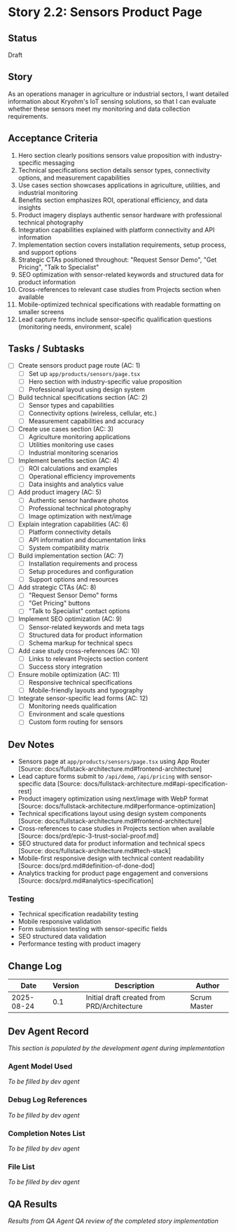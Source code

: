 # Story 2.2: Sensors Product Page

## Status
Draft

## Story
As an operations manager in agriculture or industrial sectors,
I want detailed information about Kryohm's IoT sensing solutions,
so that I can evaluate whether these sensors meet my monitoring and data collection requirements.

## Acceptance Criteria
1. Hero section clearly positions sensors value proposition with industry-specific messaging
2. Technical specifications section details sensor types, connectivity options, and measurement capabilities
3. Use cases section showcases applications in agriculture, utilities, and industrial monitoring
4. Benefits section emphasizes ROI, operational efficiency, and data insights
5. Product imagery displays authentic sensor hardware with professional technical photography
6. Integration capabilities explained with platform connectivity and API information
7. Implementation section covers installation requirements, setup process, and support options
8. Strategic CTAs positioned throughout: "Request Sensor Demo", "Get Pricing", "Talk to Specialist"
9. SEO optimization with sensor-related keywords and structured data for product information
10. Cross-references to relevant case studies from Projects section when available
11. Mobile-optimized technical specifications with readable formatting on smaller screens
12. Lead capture forms include sensor-specific qualification questions (monitoring needs, environment, scale)

## Tasks / Subtasks
- [ ] Create sensors product page route (AC: 1)
  - [ ] Set up `app/products/sensors/page.tsx`
  - [ ] Hero section with industry-specific value proposition
  - [ ] Professional layout using design system
- [ ] Build technical specifications section (AC: 2)
  - [ ] Sensor types and capabilities
  - [ ] Connectivity options (wireless, cellular, etc.)
  - [ ] Measurement capabilities and accuracy
- [ ] Create use cases section (AC: 3)
  - [ ] Agriculture monitoring applications
  - [ ] Utilities monitoring use cases
  - [ ] Industrial monitoring scenarios
- [ ] Implement benefits section (AC: 4)
  - [ ] ROI calculations and examples
  - [ ] Operational efficiency improvements
  - [ ] Data insights and analytics value
- [ ] Add product imagery (AC: 5)
  - [ ] Authentic sensor hardware photos
  - [ ] Professional technical photography
  - [ ] Image optimization with next/image
- [ ] Explain integration capabilities (AC: 6)
  - [ ] Platform connectivity details
  - [ ] API information and documentation links
  - [ ] System compatibility matrix
- [ ] Build implementation section (AC: 7)
  - [ ] Installation requirements and process
  - [ ] Setup procedures and configuration
  - [ ] Support options and resources
- [ ] Add strategic CTAs (AC: 8)
  - [ ] "Request Sensor Demo" forms
  - [ ] "Get Pricing" buttons
  - [ ] "Talk to Specialist" contact options
- [ ] Implement SEO optimization (AC: 9)
  - [ ] Sensor-related keywords and meta tags
  - [ ] Structured data for product information
  - [ ] Schema markup for technical specs
- [ ] Add case study cross-references (AC: 10)
  - [ ] Links to relevant Projects section content
  - [ ] Success story integration
- [ ] Ensure mobile optimization (AC: 11)
  - [ ] Responsive technical specifications
  - [ ] Mobile-friendly layouts and typography
- [ ] Integrate sensor-specific lead forms (AC: 12)
  - [ ] Monitoring needs qualification
  - [ ] Environment and scale questions
  - [ ] Custom form routing for sensors

## Dev Notes
- Sensors page at `app/products/sensors/page.tsx` using App Router [Source: docs/fullstack-architecture.md#frontend-architecture]
- Lead capture forms submit to `/api/demo`, `/api/pricing` with sensor-specific data [Source: docs/fullstack-architecture.md#api-specification-rest]
- Product imagery optimization using next/image with WebP format [Source: docs/fullstack-architecture.md#performance-optimization]
- Technical specifications layout using design system components [Source: docs/fullstack-architecture.md#frontend-architecture]
- Cross-references to case studies in Projects section when available [Source: docs/prd/epic-3-trust-social-proof.md]
- SEO structured data for product information and technical specs [Source: docs/fullstack-architecture.md#tech-stack]
- Mobile-first responsive design with technical content readability [Source: docs/prd.md#definition-of-done-dod]
- Analytics tracking for product page engagement and conversions [Source: docs/prd.md#analytics-specification]

### Testing
- Technical specification readability testing
- Mobile responsive validation
- Form submission testing with sensor-specific fields
- SEO structured data validation
- Performance testing with product imagery

## Change Log
| Date | Version | Description | Author |
|------|---------|-------------|--------|
| 2025-08-24 | 0.1 | Initial draft created from PRD/Architecture | Scrum Master |

## Dev Agent Record
*This section is populated by the development agent during implementation*

### Agent Model Used
*To be filled by dev agent*

### Debug Log References
*To be filled by dev agent*

### Completion Notes List
*To be filled by dev agent*

### File List
*To be filled by dev agent*

## QA Results
*Results from QA Agent QA review of the completed story implementation*
